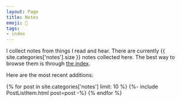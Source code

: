 ```yaml
---
layout: Page
title: Notes
emoji: 📝
tags:
- index
---
```


I collect notes from things I read and hear.
There are currently {{ site.categories['notes'].size }} notes collected here.
The best way to browse them is through [the index](/tags).

Here are the most recent additions:

{% for post in site.categories['notes'] limit: 10 %}
{%- include PostListItem.html post=post -%}
{% endfor %}
